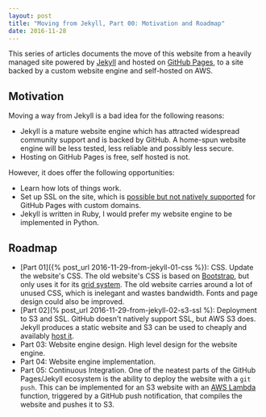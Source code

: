 ```yaml
---
layout: post
title: "Moving from Jekyll, Part 00: Motivation and Roadmap"
date: 2016-11-28
---
```


This series of articles documents the move of this website from a heavily managed site powered by [Jekyll](https://jekyllrb.com/) and hosted on [GitHub Pages](https://pages.github.com/), to a site backed by a custom website engine and self-hosted on AWS.

## Motivation

Moving a way from Jekyll is a bad idea for the following reasons:

- Jekyll is a mature website engine which has attracted widespread community support and is backed by GitHub. A home-spun website engine will be less tested, less reliable and possibly less secure.
- Hosting on GitHub Pages is free, self hosted is not.

However, it does offer the following opportunities:

- Learn how lots of things work.
- Set up SSL on the site, which is [possible but not natively supported](https://github.com/isaacs/github/issues/156) for GitHub Pages with custom domains.
- Jekyll is written in Ruby, I would prefer my website engine to be implemented in Python.

## Roadmap

- [Part 01]({% post_url 2016-11-29-from-jekyll-01-css %}): CSS. Update the website's CSS. The old website's CSS is based on [Bootstrap](http://getbootstrap.com/), but only uses it for its [grid system](http://getbootstrap.com/css/#grid). The old website carries around a lot of unused CSS, which is inelegant and wastes bandwidth. Fonts and page design could also be improved.
- [Part 02](% post_url 2016-11-29-from-jekyll-02-s3-ssl %): Deployment to S3 and SSL. GitHub doesn't natively support SSL, but AWS S3 does. Jekyll produces a static website and S3 can be used to cheaply and availably [host it](http://docs.aws.amazon.com/AmazonS3/latest/dev/WebsiteHosting.html).
- Part 03: Website engine design. High level design for the website engine.
- Part 04: Website engine implementation.
- Part 05: Continuous Integration. One of the neatest parts of the GitHub Pages/Jekyll ecosystem is the ability to deploy the website with a `git push`. This can be implemented for an S3 website with an [AWS Lambda](http://docs.aws.amazon.com/lambda/latest/dg/welcome.html) function, triggered by a GitHub push notification, that compiles the website and pushes it to S3.
